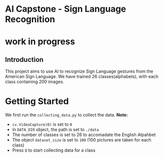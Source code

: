 # AI Capstone - Sign Language Recognition
# work in progress
## Introduction
This project aims to use AI to recognize Sign Language gestures from the American Sign Language. We have trained 26 classes(alphabets), with each class containing 200 images.

# Getting Started
We first run the `collecting_data.py` to collect the data.
**Note:**
- `cv.VideoCapture(0)` is set to `0`
- In `DATA_DIR` object, the path is set to `./data`
- The number of classes is set to 26 to accomadate the English Alpahbet
- The object `dataset_size` is set to `100` (100 pictures are taken for each class)
- Press `Q` to start collecting data for a class
